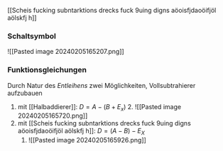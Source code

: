 [[Scheis fucking subntarktions drecks fuck 9uing digns aöoisfjdaoöifjöl aölskfj h]]

### Schaltsymbol
![[Pasted image 20240205165207.png]]

### Funktionsgleichungen
Durch Natur des _Entleihens_ zwei Möglichkeiten, Vollsubtrahierer aufzubauen

1. mit [[Halbaddierer]]: $D = A - (B + E_x)$ 
	2. ![[Pasted image 20240205165720.png]]
2. mit [[Scheis fucking subntarktions drecks fuck 9uing digns aöoisfjdaoöifjöl aölskfj h]]:  $D = (A - B) - E_X$ 
	1. ![[Pasted image 20240205165926.png]]